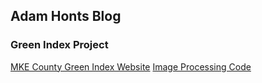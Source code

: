 ## Adam Honts Blog

### Green Index Project

[MKE County Green Index Website](https://mke-green-index.netlify.com/)
[Image Processing Code](https://github.com/hadam1993/MKECountyGreenIndex)
